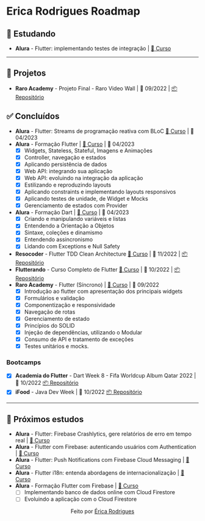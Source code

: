 # Erica Rodrigues Roadmap

## 📑 Estudando

- **Alura** - Flutter: implementando testes de integração | [🔗 Curso](https://cursos.alura.com.br/course/flutter-implementando-testes-integracao)

---

## 🔖 Projetos

- **Raro Academy** - Projeto Final - Raro Video Wall | 📅 09/2022 | [📦 Repositório](https://github.com/ericarodrigs/academy-projeto-final)

## ✅ Concluídos

- **Alura** - Flutter: Streams de programação reativa com BLoC [🔗 Curso](https://www.alura.com.br/curso-online-flutter-bloc) | 📅 04/2023
- **Alura** - Formação Flutter | [🔗 Curso](https://cursos.alura.com.br/formacao-flutter) | 📅 04/2023 
    - [x] Widgets, Stateless, Stateful, Imagens e Animações
    - [x] Controller, navegação e estados
    - [x] Aplicando persistência de dados
    - [x] Web API: integrando sua aplicação
    - [x] Web API: evoluindo na integração da aplicação
    - [x] Estilizando e reproduzindo layouts
    - [x] Aplicando constraints e implementando layouts responsivos
    - [x] Aplicando testes de unidade, de Widget e Mocks
    - [x] Gerenciamento de estados com Provider
- **Alura** - Formação Dart | [🔗 Curso](https://cursos.alura.com.br/formacao-dart) | 📅 04/2023 
    - [x] Criando e manipulando variáveis e listas
    - [x] Entendendo a Orientação a Objetos
    - [x] Sintaxe, coleções e dinamismo
    - [x] Entendendo assincronismo
    - [x] Lidando com Exceptions e Null Safety
- **Resocoder** - Flutter TDD Clean Architecture [🔗 Curso](https://www.youtube.com/watch?v=KjE2IDphA_U&) | 📅 11/2022 | [📦 Repositório](https://github.com/ericarodrigs/Flutter-Course-TDD-Clean-Architecture)
- **Flutterando** - Curso Completo de Flutter [🔗 Curso](https://www.youtube.com/watch?v=XeUiJJN0vsE&list=PLlBnICoI-g-d-J57QIz6Tx5xtUDGQdBFB) | 📅 10/2022 | [📦 Repositório](https://github.com/ericarodrigs/flutterando)
- **Raro Academy** - Flutter (Síncrono) | [🔗 Curso](https://www.raroacademy.com.br/) | 📅 09/2022
    - [x] Introdução ao flutter com apresentação dos principais widgets
    - [x] Formulários e validação
    - [x] Componentização e responsividade
    - [x] Navegação de rotas
    - [x] Gerenciamento de estado
    - [x] Princípios do SOLID
    - [x] Injeção de dependências, utilizando o Modular
    - [x] Consumo de API e tratamento de exceções
    - [x] Testes unitários e mocks.

### Bootcamps

- [x] **Academia do Flutter** - Dart Week 8 - Fifa Worldcup Album Qatar 2022 | 📅 10/2022 [📦 Repositório](https://github.com/ericarodrigs/dart-week-fwc-album)
- [x] **iFood** - Java Dev Week | 📅 10/2022 [📦 Repositório](https://github.com/ericarodrigs/ifood-dev-week)

---

## 🎯 Próximos estudos

- **Alura** - Flutter: Firebase Crashlytics, gere relatórios de erro em tempo real | [🔗 Curso](https://cursos.alura.com.br/course/flutter-firebase-crashlytics-relatorios-tempo-real)
- **Alura** - Flutter com Firebase: autenticando usuários com Authentication | [🔗 Curso](https://cursos.alura.com.br/course/flutter-firebase-autenticando-usuarios-authenticator)
- **Alura** - Flutter: Push Notifications com Firebase Cloud Messaging | [🔗 Curso](https://cursos.alura.com.br/course/flutter-push-notifications-firebase-cloud-messaging)
- **Alura** - Flutter i18n: entenda abordagens de internacionalização | [🔗 Curso](https://cursos.alura.com.br/course/flutter-i18n-internacionalizacao)
- **Alura** - Formação Flutter com Firebase | [🔗 Curso](https://cursos.alura.com.br/formacao-flutter-firebase)
    - [ ] Implementando banco de dados online com Cloud Firestore
    - [ ] Evoluindo a aplicação com o Cloud Firestore

<p align="center">Feito por <a href="https://github.com/ericarodrigs"> Érica Rodrigues</a></p>

